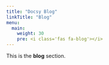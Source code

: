 ```yaml
---
title: "Docsy Blog"
linkTitle: "Blog"
menu:
  main:
    weight: 30
    pre: <i class='fas fa-blog'></i>
---
```



This is the **blog** section.